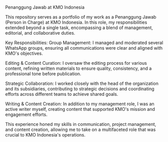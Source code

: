Penanggung Jawab at KMO Indonesia

This repository serves as a portfolio of my work as a Penanggung Jawab (Person in Charge) at KMO Indonesia. In this role, my responsibilities extended beyond a single task, encompassing a blend of management, editorial, and collaborative duties.

Key Responsibilities:
Group Management: I managed and moderated several WhatsApp groups, ensuring all communications were clear and aligned with KMO's objectives.

Editing & Content Curation: I oversaw the editing process for various content, refining written materials to ensure quality, consistency, and a professional tone before publication.

Strategic Collaboration: I worked closely with the head of the organization and its subsidiaries, contributing to strategic decisions and coordinating efforts across different teams to achieve shared goals.

Writing & Content Creation: In addition to my management role, I was an active writer myself, creating content that supported KMO's mission and engagement efforts.

This experience honed my skills in communication, project management, and content creation, allowing me to take on a multifaceted role that was crucial to KMO Indonesia's operations.
